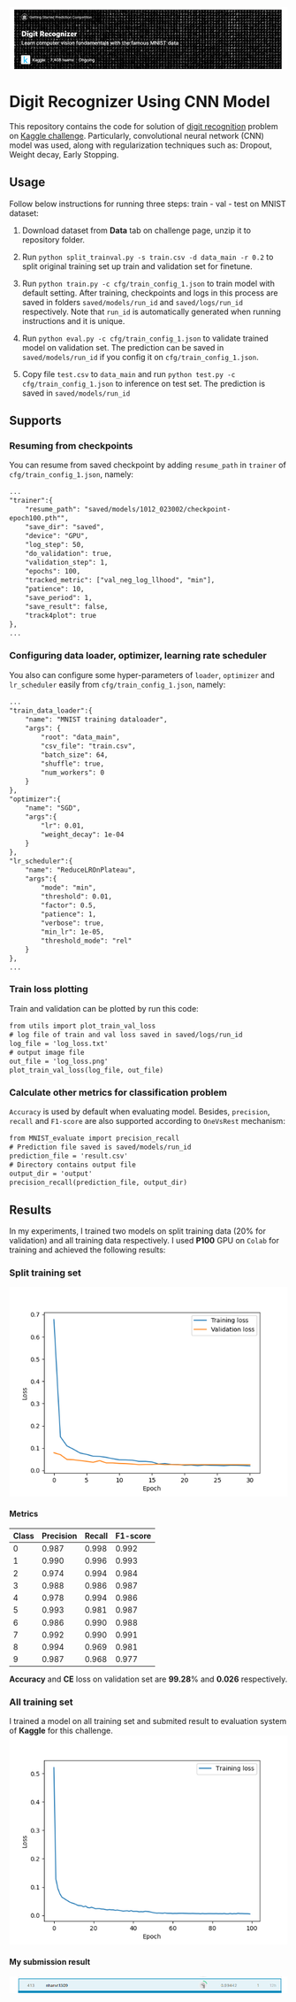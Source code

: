 ![Challenge background](images/challenge.png)
# Digit Recognizer Using CNN Model
This repository contains the code for solution of [digit
recognition](https://www.kaggle.com/c/digit-recognizer) problem on [Kaggle
challenge](https://www.kaggle.com/). Particularly, convolutional neural network
(CNN) model was used, along with regularization techniques such as: Dropout,
Weight decay, Early Stopping.
## Usage
Follow below instructions for running three steps: train - val - test on MNIST dataset:

1. Download dataset from **Data** tab on challenge page, unzip it to repository
   folder.

2. Run `python split_trainval.py -s train.csv -d data_main -r 0.2` to split
    original training set up train and validation set for finetune.

3. Run `python train.py -c cfg/train_config_1.json` to train model with default
   setting. After training, checkpoints and logs in this process are saved in
   folders `saved/models/run_id` and `saved/logs/run_id` respectively. Note
   that `run_id` is automatically generated when running instructions and it
   is unique.

4. Run `python eval.py -c cfg/train_config_1.json` to validate trained model
   on validation set. The prediction can be saved in `saved/models/run_id` if
   you config it on `cfg/train_config_1.json`.

5. Copy file `test.csv` to `data_main` and run `python test.py -c cfg/train_config_1.json` to inference on test set. The prediction is saved in `saved/models/run_id`

## Supports
### Resuming from checkpoints
You can resume from saved checkpoint by adding `resume_path` in `trainer` of
`cfg/train_config_1.json`, namely:
```
...
"trainer":{
    "resume_path": "saved/models/1012_023002/checkpoint-epoch100.pth"",
    "save_dir": "saved",
    "device": "GPU",
    "log_step": 50,
    "do_validation": true,
    "validation_step": 1,
    "epochs": 100,
    "tracked_metric": ["val_neg_log_llhood", "min"],
    "patience": 10,
    "save_period": 1,
    "save_result": false,
    "track4plot": true
},
...
```
### Configuring data loader, optimizer, learning rate scheduler
You also can configure some hyper-parameters of `loader`, `optimizer` and
`lr_scheduler` easily from `cfg/train_config_1.json`, namely:
```
...
"train_data_loader":{
    "name": "MNIST training dataloader",
    "args": {
        "root": "data_main",
        "csv_file": "train.csv",
        "batch_size": 64,
        "shuffle": true, 
        "num_workers": 0
    }
},
"optimizer":{
    "name": "SGD",
    "args":{
        "lr": 0.01,
        "weight_decay": 1e-04
    }   
},
"lr_scheduler":{
    "name": "ReduceLROnPlateau",
    "args":{
        "mode": "min",
        "threshold": 0.01,
        "factor": 0.5,
        "patience": 1,
        "verbose": true,
        "min_lr": 1e-05,
        "threshold_mode": "rel"
    }
},
...
```
### Train loss plotting
Train and validation can be plotted by run this code:
```
from utils import plot_train_val_loss
# log file of train and val loss saved in saved/logs/run_id
log_file = 'log_loss.txt'
# output image file
out_file = 'log_loss.png' 
plot_train_val_loss(log_file, out_file)
```
### Calculate other metrics for classification problem
`Accuracy` is used by default when evaluating model. Besides, `precision`,
`recall` and `F1-score` are also supported according to `OneVsRest` mechanism:
```
from MNIST_evaluate import precision_recall
# Prediction file saved is saved/models/run_id
prediction_file = 'result.csv'
# Directory contains output file
output_dir = 'output'
precision_recall(prediction_file, output_dir)
```
## Results
In my experiments, I trained two models on split training data (20% for
validation) and all
training data respectively. I used **P100** GPU on `Colab` for training and
achieved the following results:
### Split training set
![Train on split set](images/log_loss_split_train.png)
#### Metrics
| Class | Precision | Recall  | F1-score |
| ------ | --------- | ----------- | ---------- |
|0	|0.987	|0.998	|0.992
|1	|0.990	|0.996	|0.993
|2	|0.974	|0.994	|0.984
|3	|0.988	|0.986	|0.987
|4	|0.978	|0.994	|0.986
|5	|0.993	|0.981	|0.987
|6	|0.986	|0.990	|0.988
|7	|0.992	|0.990	|0.991
|8	|0.994	|0.969	|0.981
|9	|0.987	|0.968	|0.977

**Accuracy** and **CE** loss on validation set are **99.28**% and **0.026**
respectively.
### All training set
I trained a model on all training set and submited result to evaluation system of
**Kaggle** for this challenge.
![Train on all training set](images/log_loss_all_train.png)
#### My submission result
![Submission result](images/submission_result.png)


